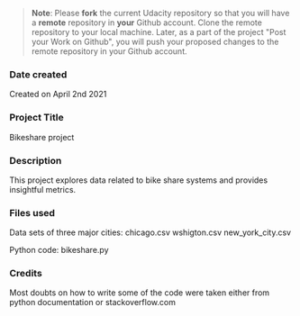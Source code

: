 >**Note**: Please **fork** the current Udacity repository so that you will have a **remote** repository in **your** Github account. Clone the remote repository to your local machine. Later, as a part of the project "Post your Work on Github", you will push your proposed changes to the remote repository in your Github account.

### Date created
Created on April 2nd 2021

### Project Title
Bikeshare project

### Description
This project explores data related to bike share systems and provides insightful metrics.

### Files used
Data sets of three major cities:
    chicago.csv
    wshigton.csv
    new_york_city.csv

Python code:
    bikeshare.py

### Credits
Most doubts on how to write some of the code were taken either from python documentation or stackoverflow.com
